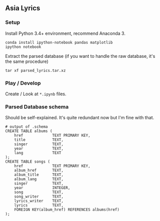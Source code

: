 ## Asia Lyrics

### Setup

Install Python 3.4+ environment, recommend Anaconda 3.

```
conda install ipython-notebook pandas matplotlib
ipython notebook
```

Extract the parsed database (if you want to handle the raw database, it's the same procedure)

```
tar xf parsed_lyrics.tar.xz
```

### Play / Develop

Create / Look at `*.ipynb` files.


### Parsed Database schema

Should be self-explained. It's quite redundant now but I'm fine with that.

```
# output of .schema
CREATE TABLE albums (
    href             TEXT PRIMARY KEY,
    title            TEXT,
    singer           TEXT,
    year             TEXT,
    lang             TEXT
);
CREATE TABLE songs (
    href             TEXT PRIMARY KEY,
    album_href       TEXT,
    album_title      TEXT,
    album_lang       TEXT,
    singer           TEXT,
    year             INTEGER,
    song             TEXT,
    song_writer      TEXT,
    lyrics_writer    TEXT,
    lyrics           TEXT,
    FOREIGN KEY(album_href) REFERENCES albums(href)
);
```
